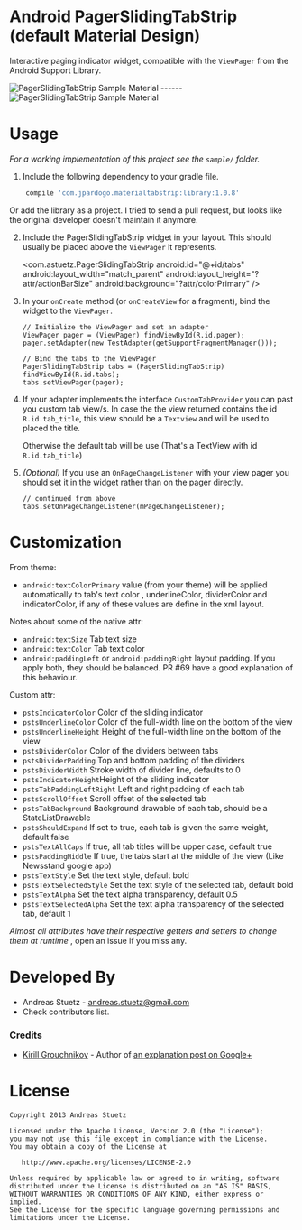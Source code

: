 # Android PagerSlidingTabStrip (default Material Design)

Interactive paging indicator widget, compatible with the `ViewPager` from the
Android Support Library.

![PagerSlidingTabStrip Sample Material](https://raw.githubusercontent.com/jpardogo/PagerSlidingTabStrip/master/art/material_tabs.gif) ------
![PagerSlidingTabStrip Sample Material](https://raw.githubusercontent.com/jpardogo/PagerSlidingTabStrip/master/art/material_tabs_middle.gif)

# Usage

*For a working implementation of this project see the `sample/` folder.*

  1. Include the following dependency to your gradle file.

```groovy
    compile 'com.jpardogo.materialtabstrip:library:1.0.8'
```
  Or add the library as a project. I tried to send a pull request, but looks like the original
  developer doesn't maintain it anymore.

  2. Include the PagerSlidingTabStrip widget in your layout. This should usually be placed
     above the `ViewPager` it represents.

        <com.astuetz.PagerSlidingTabStrip
            android:id="@+id/tabs"
            android:layout_width="match_parent"
            android:layout_height="?attr/actionBarSize"
            android:background="?attr/colorPrimary" />

  3. In your `onCreate` method (or `onCreateView` for a fragment), bind the
     widget to the `ViewPager`.

         // Initialize the ViewPager and set an adapter
         ViewPager pager = (ViewPager) findViewById(R.id.pager);
         pager.setAdapter(new TestAdapter(getSupportFragmentManager()));

         // Bind the tabs to the ViewPager
         PagerSlidingTabStrip tabs = (PagerSlidingTabStrip) findViewById(R.id.tabs);
         tabs.setViewPager(pager);

  5. If your adapter implements the interface `CustomTabProvider` you can past you custom tab view/s.
     In case the the view returned contains the id `R.id.tab_title`, this view should be a `Textview`  and
     will be used to placed the title.

     Otherwise the default tab will be use (That's a TextView with id `R.id.tab_title`)

  4. *(Optional)* If you use an `OnPageChangeListener` with your view pager
     you should set it in the widget rather than on the pager directly.

         // continued from above
         tabs.setOnPageChangeListener(mPageChangeListener);

# Customization

From theme:

* `android:textColorPrimary` value (from your theme) will be applied automatically  to tab's text color , underlineColor, dividerColor and indicatorColor, if any of these values are define in the xml layout.

Notes about some of the native attr:

* `android:textSize` Tab text size
* `android:textColor` Tab text color
* `android:paddingLeft` or `android:paddingRight` layout padding. If you apply both, they should be balanced. PR #69 have a good explanation of this behaviour.


Custom attr:

 * `pstsIndicatorColor` Color of the sliding indicator
 * `pstsUnderlineColor` Color of the full-width line on the bottom of the view
 * `pstsUnderlineHeight` Height of the full-width line on the bottom of the view
 * `pstsDividerColor` Color of the dividers between tabs
 * `pstsDividerPadding` Top and bottom padding of the dividers
 * `pstsDividerWidth` Stroke width of divider line, defaults to 0
 * `pstsIndicatorHeight`Height of the sliding indicator
 * `pstsTabPaddingLeftRight` Left and right padding of each tab
 * `pstsScrollOffset` Scroll offset of the selected tab
 * `pstsTabBackground` Background drawable of each tab, should be a StateListDrawable
 * `pstsShouldExpand` If set to true, each tab is given the same weight, default false
 * `pstsTextAllCaps` If true, all tab titles will be upper case, default true
 * `pstsPaddingMiddle` If true, the tabs start at the middle of the view (Like Newsstand google app)
 * `pstsTextStyle` Set the text style, default bold
 * `pstsTextSelectedStyle` Set the text style of the selected tab, default bold
 * `pstsTextAlpha` Set the text alpha transparency, default 0.5
 * `pstsTextSelectedAlpha` Set the text alpha transparency of the selected tab, default 1

*Almost all attributes have their respective getters and setters to change them at runtime* , open an issue if you miss any.

# Developed By

 * Andreas Stuetz - <andreas.stuetz@gmail.com>
 * Check contributors list.

### Credits

 * [Kirill Grouchnikov](https://plus.google.com/108761828584265913206/posts) - Author of [an explanation post on Google+](https://plus.google.com/108761828584265913206/posts/Cwk7joBV3AC)


# License

    Copyright 2013 Andreas Stuetz

    Licensed under the Apache License, Version 2.0 (the "License");
    you may not use this file except in compliance with the License.
    You may obtain a copy of the License at

       http://www.apache.org/licenses/LICENSE-2.0

    Unless required by applicable law or agreed to in writing, software
    distributed under the License is distributed on an "AS IS" BASIS,
    WITHOUT WARRANTIES OR CONDITIONS OF ANY KIND, either express or implied.
    See the License for the specific language governing permissions and
    limitations under the License.
